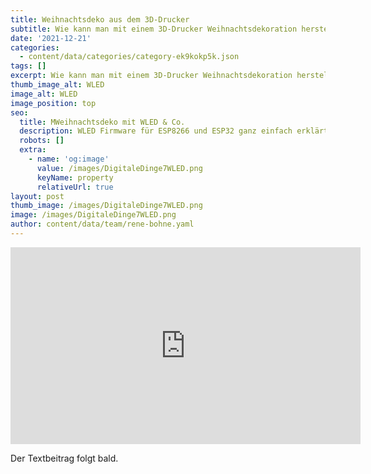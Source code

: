 ```yaml
---
title: Weihnachtsdeko aus dem 3D-Drucker
subtitle: Wie kann man mit einem 3D-Drucker Weihnachtsdekoration herstellen?
date: '2021-12-21'
categories:
  - content/data/categories/category-ek9kokp5k.json
tags: []
excerpt: Wie kann man mit einem 3D-Drucker Weihnachtsdekoration herstellen?
thumb_image_alt: WLED
image_alt: WLED
image_position: top
seo:
  title: MWeihnachtsdeko mit WLED & Co.
  description: WLED Firmware für ESP8266 und ESP32 ganz einfach erklärt
  robots: []
  extra:
    - name: 'og:image'
      value: /images/DigitaleDinge7WLED.png
      keyName: property
      relativeUrl: true
layout: post
thumb_image: /images/DigitaleDinge7WLED.png
image: /images/DigitaleDinge7WLED.png
author: content/data/team/rene-bohne.yaml
---
```

<iframe width="560" height="315"
src="https://www.youtube.com/embed/lK-j-FpK0dM?modestbranding=1"
frameborder="0" allow="accelerometer; autoplay; encrypted-media;
gyroscope; picture-in-picture" allowfullscreen>\\\</iframe>

Der Textbeitrag folgt bald.
